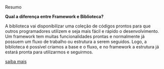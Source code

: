 Resumo 

**Qual a diferença entre Framework e Biblioteca?**

A biblioteca vai disponibilizar uma coleção de códigos prontos para que outros programadores utilizem e seja mais fácil e rápido o desenvolvimento.
Um framework tem muitas funcionalidades prontas e normalmente já possuem um fluxo de trabalho ou estrutura a serem seguidos.
Logo, a biblioteca é possível criamos a base e o fluxo, e no framework a estrutura já estará pronta para utilizarmos e seguirmos. 

[saiba mais](https://www.treinaweb.com.br/blog/qual-a-diferenca-entre-framework-e-biblioteca)


